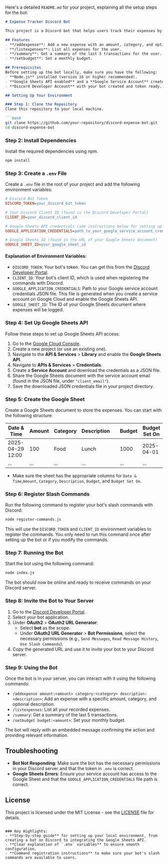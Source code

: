 Here's a detailed `README.md` for your project, explaining all the setup steps for the bot:

```markdown
# Expense Tracker Discord Bot

This project is a Discord bot that helps users track their expenses by logging them into Google Sheets. The bot allows users to add expenses, view all expenses, see a summary of the last 5 transactions, and set a monthly budget. The bot interacts with the user through slash commands and stores data in a Google Sheets document.

## Features
- **/addexpense**: Add a new expense with an amount, category, and optional description.
- **/listexpenses**: List all expenses for the user.
- **/summary**: Get a summary of the last 5 transactions for the user.
- **/setbudget**: Set a monthly budget.

## Prerequisites
Before setting up the bot locally, make sure you have the following:
- **Node.js** installed (version 16 or higher recommended).
- **Google Sheets API enabled** and a **Google Service Account** created to access the Sheets API.
- **Discord Developer Account** with your bot created and token ready.

## Setting Up Your Environment

### Step 1: Clone the Repository
Clone this repository to your local machine.

```bash
git clone https://github.com/your-repository/discord-expense-bot.git
cd discord-expense-bot
```

### Step 2: Install Dependencies
Install the required dependencies using npm.

```bash
npm install
```

### Step 3: Create a `.env` File
Create a `.env` file in the root of your project and add the following environment variables:

```ini
# Discord Bot Token
DISCORD_TOKEN=your_discord_bot_token

# Your Discord Client ID (found in the Discord Developer Portal)
CLIENT_ID=your_discord_client_id

# Google Sheets API credentials (see instructions below for setting up Google Sheets API)
GOOGLE_APPLICATION_CREDENTIALS=path_to_your_google_service_account_credentials.json

# Google Sheets ID (found in the URL of your Google Sheets document)
GOOGLE_SHEET_ID=your_google_sheet_id
```

#### Explanation of Environment Variables:
- `DISCORD_TOKEN`: Your bot's token. You can get this from the [Discord Developer Portal](https://discord.com/developers/applications).
- `CLIENT_ID`: Your bot's client ID, which is used when registering the commands with Discord.
- `GOOGLE_APPLICATION_CREDENTIALS`: Path to your Google service account credentials JSON file. This file is generated when you create a service account on Google Cloud and enable the Google Sheets API.
- `GOOGLE_SHEET_ID`: The ID of your Google Sheets document where expenses will be logged.

### Step 4: Set Up Google Sheets API
Follow these steps to set up Google Sheets API access:

1. Go to the [Google Cloud Console](https://console.cloud.google.com/).
2. Create a new project (or use an existing one).
3. Navigate to the **API & Services** > **Library** and enable the **Google Sheets API**.
4. Navigate to **APIs & Services** > **Credentials**.
5. Create a **Service Account** and download the credentials as a JSON file.
6. Share the Google Sheets document with the service account email (found in the JSON file, under `"client_email"`).
7. Save the downloaded JSON credentials file in your project directory.

### Step 5: Create the Google Sheet
Create a Google Sheets document to store the expenses. You can start with the following structure:

| Date & Time       | Amount | Category  | Description |     | Budget | Budget Set On |
|-------------------|--------|-----------|-------------|-----|--------|---------------|
| 2025-04-29 12:00  | 100    | Food      | Lunch       |     | 1000   | 2025-04-01    |
| ...               | ...    | ...       | ...         |     | ...    | ...           |

- Make sure the sheet has the appropriate columns for `Date & Time`,`Amount`, `Category`, `Description`, `Budget`, and `Budget Set On`.

### Step 6: Register Slash Commands
Run the following command to register your bot's slash commands with Discord:

```bash
node register-commands.js
```

This will use the `DISCORD_TOKEN` and `CLIENT_ID` environment variables to register the commands. You only need to run this command once after setting up the bot or if you modify the commands.

### Step 7: Running the Bot
Start the bot using the following command:

```bash
node index.js
```

The bot should now be online and ready to receive commands on your Discord server.

### Step 8: Invite the Bot to Your Server
1. Go to the [Discord Developer Portal](https://discord.com/developers/applications).
2. Select your bot application.
3. Under **OAuth2** > **OAuth2 URL Generator**:
   - Select **bot** as the scope.
   - Under **OAuth2 URL Generator** > **Bot Permissions**, select the necessary permissions (e.g., `Send Messages`, `Read Message History`, `Use Slash Commands`).
4. Copy the generated URL and use it to invite your bot to your Discord server.

### Step 9: Using the Bot
Once the bot is in your server, you can interact with it using the following commands:

- `/addexpense amount:<amount> category:<category> description:<description>`: Add an expense with a specific amount, category, and optional description.
- `/listexpenses`: List all your recorded expenses.
- `/summary`: Get a summary of the last 5 transactions.
- `/setbudget budget:<amount>`: Set your monthly budget.

The bot will reply with an embedded message confirming the action and providing relevant information.

## Troubleshooting

- **Bot Not Responding**: Make sure the bot has the necessary permissions in your Discord server and that the token in `.env` is correct.
- **Google Sheets Errors**: Ensure your service account has access to the Google Sheet and that the `GOOGLE_APPLICATION_CREDENTIALS` file path is correct.

## License
This project is licensed under the MIT License - see the [LICENSE](LICENSE) file for details.
```

### Key Highlights:
- **Step-by-step guide** for setting up your local environment, from creating a bot on Discord to integrating the Google Sheets API.
- **Clear explanation of `.env` variables** to ensure smooth configuration.
- **Command registration instructions** to make sure your bot's slash commands are available to users.
